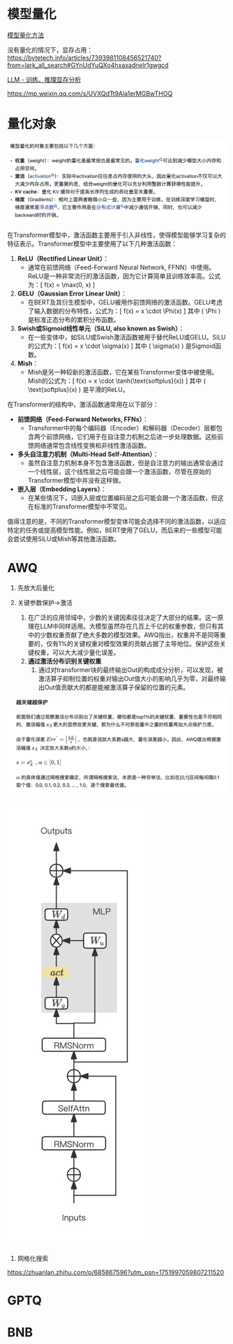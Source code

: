 # 模型量化

[模型量化方法](https://www.zhihu.com/question/627484732/answer/3261671478)

没有量化的情况下，显存占用：https://bytetech.info/articles/7393981108456521740?from=lark_all_search#GYnUdYuQXo4hxaxadnelr1gwgcd

[LLM - 训练、推理显存分析](%E6%A8%A1%E5%9E%8B%E9%87%8F%E5%8C%96%20d78da432d0c64ed991d5e2b4f500a710/LLM%20-%20%E8%AE%AD%E7%BB%83%E3%80%81%E6%8E%A8%E7%90%86%E6%98%BE%E5%AD%98%E5%88%86%E6%9E%90%206fc4a51f775241b3a0e1d88a1a539e7d.md)

https://mp.weixin.qq.com/s/UVXQdTt9Ala1erMGBwTHOQ

# 量化对象

![截屏2024-07-29 17.48.56.png](%E6%A8%A1%E5%9E%8B%E9%87%8F%E5%8C%96%20d78da432d0c64ed991d5e2b4f500a710/%25E6%2588%25AA%25E5%25B1%258F2024-07-29_17.48.56.png)

在Transformer模型中，激活函数主要用于引入非线性，使得模型能够学习复杂的特征表示。Transformer模型中主要使用了以下几种激活函数：

1. **ReLU（Rectified Linear Unit）**：
    - 通常在前馈网络（Feed-Forward Neural Network, FFNN）中使用。ReLU是一种非常流行的激活函数，因为它计算简单且训练效率高。公式为：\[ f(x) = \max(0, x) \]
2. **GELU（Gaussian Error Linear Unit）**：
    - 在BERT及其衍生模型中，GELU被用作前馈网络的激活函数。GELU考虑了输入数据的分布特性，公式为：\[ f(x) = x \cdot \Phi(x) \]
    其中 \( \Phi \) 是标准正态分布的累积分布函数。
3. **Swish或Sigmoid线性单元（SiLU, also known as Swish）**：
    - 在一些变体中，如SiLU或Swish激活函数被用于替代ReLU或GELU。SiLU的公式为：\[ f(x) = x \cdot \sigma(x) \]
    其中 \( \sigma(x) \) 是Sigmoid函数。
4. **Mish**：
    - Mish是另一种较新的激活函数，它在某些Transformer变体中被使用。Mish的公式为：\[ f(x) = x \cdot \tanh(\text{softplus}(x)) \]
    其中 \( \text{softplus}(x) \) 是平滑的ReLU。

在Transformer的结构中，激活函数通常用在以下部分：

- **前馈网络（Feed-Forward Networks, FFNs）**：
    - Transformer中的每个编码器（Encoder）和解码器（Decoder）层都包含两个前馈网络，它们用于在自注意力机制之后进一步处理数据。这些前馈网络通常包含线性变换和非线性激活函数。
- **多头自注意力机制（Multi-Head Self-Attention）**：
    - 虽然自注意力机制本身不包含激活函数，但是自注意力的输出通常会通过一个线性层，这个线性层之后可能会跟一个激活函数，尽管在原始的Transformer模型中并没有这样做。
- **嵌入层（Embedding Layers）**：
    - 在某些情况下，词嵌入层或位置编码层之后可能会跟一个激活函数，但这在标准的Transformer模型中不常见。

值得注意的是，不同的Transformer模型变体可能会选择不同的激活函数，以适应特定的任务或提高模型性能。例如，BERT使用了GELU，而后来的一些模型可能会尝试使用SiLU或Mish等其他激活函数。

# AWQ

1. 先放大后量化

1. 关键参数保护→激活
    1. 在广泛的应用领域中，少数的关键因素往往决定了大部分的结果。这一原理在LLM中同样适用。大模型虽然存在几百上千亿的权重参数，但只有其中的少数权重贡献了绝大多数的模型效果。AWQ指出，权重并不是同等重要的，仅有1%的关键权重对模型效果的贡献占据了主导地位。保护这些关键权重，可以大大减少量化误差。
    2. **通过激活分布识别关键权重**
        1. 通过对transformer块的最终输出Out的构成成分分析，可以发现，被激活算子抑制位置的权重对输出Out值大小的影响几乎为零，对最终输出Out值贡献大的都是能被激活算子保留的位置的元素。
    

![截屏2024-08-14 10.38.14.png](%E6%A8%A1%E5%9E%8B%E9%87%8F%E5%8C%96%20d78da432d0c64ed991d5e2b4f500a710/%25E6%2588%25AA%25E5%25B1%258F2024-08-14_10.38.14.png)

![image.png](%E6%A8%A1%E5%9E%8B%E9%87%8F%E5%8C%96%20d78da432d0c64ed991d5e2b4f500a710/image.png)

1. 网格化搜索

https://zhuanlan.zhihu.com/p/685867596?utm_psn=1751997059807211520

# GPTQ

# BNB